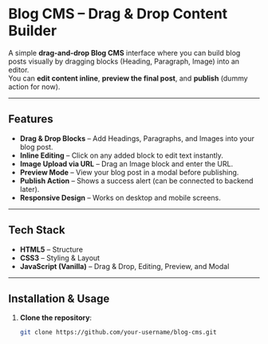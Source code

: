 # Blog CMS – Drag & Drop Content Builder

A simple **drag-and-drop Blog CMS** interface where you can build blog posts visually by dragging blocks (Heading, Paragraph, Image) into an editor.  
You can **edit content inline**, **preview the final post**, and **publish** (dummy action for now).  

---

## Features
- **Drag & Drop Blocks** – Add Headings, Paragraphs, and Images into your blog post.
- **Inline Editing** – Click on any added block to edit text instantly.
- **Image Upload via URL** – Drag an Image block and enter the URL.
- **Preview Mode** – View your blog post in a modal before publishing.
- **Publish Action** – Shows a success alert (can be connected to backend later).
- **Responsive Design** – Works on desktop and mobile screens.

---

## Tech Stack
- **HTML5** – Structure
- **CSS3** – Styling & Layout
- **JavaScript (Vanilla)** – Drag & Drop, Editing, Preview, and Modal

---

## Installation & Usage
1. **Clone the repository**:
   ```bash
   git clone https://github.com/your-username/blog-cms.git
